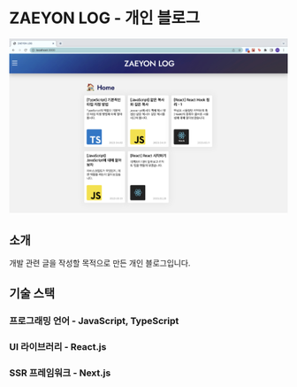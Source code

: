 # ZAEYON LOG - 개인 블로그
![Home](./public/images/pages/home.png)

## 소개
개발 관련 글을 작성할 목적으로 만든 개인 블로그입니다.

## 기술 스택
### 프로그래밍 언어 - JavaScript, TypeScript
### UI 라이브러리 - React.js
### SSR 프레임워크 - Next.js


